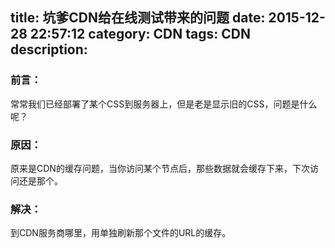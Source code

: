 title: 坑爹CDN给在线测试带来的问题
date: 2015-12-28 22:57:12
category: CDN
tags: CDN
description:
---
### 前言：

常常我们已经部署了某个CSS到服务器上，但是老是显示旧的CSS，问题是什么呢？

### 原因：

原来是CDN的缓存问题，当你访问某个节点后，那些数据就会缓存下来，下次访问还是那个。

### 解决：

到CDN服务商哪里，用单独刷新那个文件的URL的缓存。

<!--more-->
